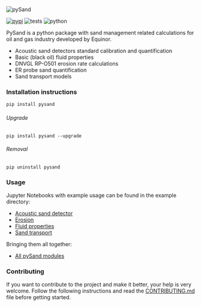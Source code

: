 <img src="https://raw.githubusercontent.com/equinor/pysand/master/resources/logo.png" align="center" title="pySand"/>

[![pypi](https://img.shields.io/pypi/v/pysand)](https://pypi.org/project/pysand/)
![tests](https://github.com/equinor/pysand/actions/workflows/ci.yml/badge.svg)
![python](https://img.shields.io/pypi/pyversions/pysand)


PySand is a python package with sand management related calculations for oil and gas industry developed by Equinor.
* Acoustic sand detectors standard calibration and quantification
* Basic (black oil) fluid properties
* DNVGL RP-O501 erosion rate calculations 
* ER probe sand quantification
* Sand transport models

### Installation instructions
```
pip install pysand
```
###### Upgrade

```
pip install pysand --upgrade
```
###### Removal

```
pip uninstall pysand
```

### Usage
Jupyter Notebooks with example usage can be found in the example directory:
* [Acoustic sand detector](examples/asd.ipynb)
* [Erosion](examples/erosion.ipynb)
* [Fluid properties](examples/fluidproperties.ipynb)
* [Sand transport](examples/sand_transport.ipynb)

Bringing them all together:
* [All pySand modules](examples/all_modules.ipynb)

### Contributing
If you want to contribute to the project and make it better, your help
is very welcome. Follow the following instructions and read the 
[CONTRIBUTING.md](CONTRIBUTING.md) file before getting started.
